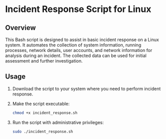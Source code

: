 # Incident Response Script for Linux

## Overview
This Bash script is designed to assist in basic incident response on a Linux system. It automates the collection of system information, running processes, network details, user accounts, and network information for analysis during an incident. The collected data can be used for initial assessment and further investigation.

## Usage
1. Download the script to your system where you need to perform incident response.

2. Make the script executable:
   ```bash
   chmod +x incident_response.sh
3. Run the script with administrative privileges:
    ```bash
    sudo ./incident_response.sh
